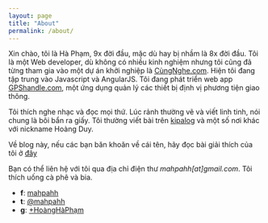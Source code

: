 ```yaml
---
layout: page
title: "About"
permalink: /about/
---
```


Xin chào, tôi là Hà Phạm, 9x đời đầu, mặc dù hay bị nhầm là 8x đời đầu. Tôi là một Web developer, dù không có nhiều kinh nghiệm nhưng tôi cũng đã từng tham gia vào một dự án khởi nghiệp là [CùngNghe.com](http://genk.vn/net/dung-thu-website-tong-hop-nhac-facebook-thuan-viet-20130709182637775.chn). Hiện tôi đang tập trung vào Javascript và AngularJS. Tôi đang phát triển web app [GPShandle.com](http://gpshandle.com/), một ứng dụng quản lý các thiết bị định vị phương tiện giao thông.

Tôi thích nghe nhạc và đọc mọi thứ. Lúc rảnh thường vẽ và viết linh tinh, nói chung là bôi bẩn ra giấy. Tôi thường viết bài trên [kipalog](http://kipalog.com/users/HoangDuy/mypage) và một số nơi khác với nickname Hoàng Duy.

Về blog này, nếu các bạn băn khoăn về cái tên, hãy đọc bài giải thích của tôi ở [đây](http://mahpahh.com/tai-sao-lai-la-con-cho/)

Bạn có thể liên hệ với tôi qua địa chỉ điện thư *mahpahh[at]gmail.com*. Tôi thích uống cà phê và bia.

- **f**: [mahpahh](https://www.facebook.com/mahpahh)
- **t**: [@mahpahh](https://twitter.com/mahpahh)
- **g**: [+HoàngHàPhạm](https://plus.google.com/u/0/+Ho%C3%A0ngH%C3%A0Ph%E1%BA%A1m/posts)
